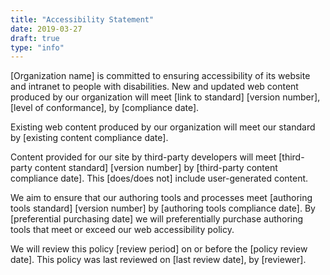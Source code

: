 ```yaml
---
title: "Accessibility Statement"
date: 2019-03-27
draft: true
type: "info"
---
```

[Organization name] is committed to ensuring accessibility of its website and intranet to people with disabilities. New and updated web content produced by our organization will meet [link to standard] [version number], [level of conformance], by [compliance date].

Existing web content produced by our organization will meet our standard by [existing content compliance date].

Content provided for our site by third-party developers will meet [third-party content standard] [version number] by [third-party content compliance date]. This [does/does not] include user-generated content.

We aim to ensure that our authoring tools and processes meet [authoring tools standard] [version number] by [authoring tools compliance date]. By [preferential purchasing date] we will preferentially purchase authoring tools that meet or exceed our web accessibility policy.

We will review this policy [review period] on or before the [policy review date]. This policy was last reviewed on [last review date], by [reviewer].